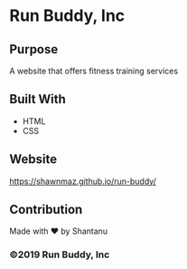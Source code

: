 # Run Buddy, Inc

## Purpose
A website that offers fitness training services

## Built With
* HTML
* CSS

## Website
https://shawnmaz.github.io/run-buddy/

## Contribution
Made with ❤️ by Shantanu

### ©️2019 Run Buddy, Inc
